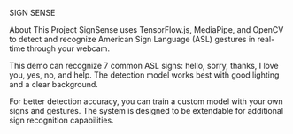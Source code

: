 SIGN SENSE

About This Project
SignSense uses TensorFlow.js, MediaPipe, and OpenCV to detect and recognize American Sign Language (ASL) gestures in real-time through your webcam.

This demo can recognize 7 common ASL signs: hello, sorry, thanks, I love you, yes, no, and help. The detection model works best with good lighting and a clear background.

For better detection accuracy, you can train a custom model with your own signs and gestures. The system is designed to be extendable for additional sign recognition capabilities.
